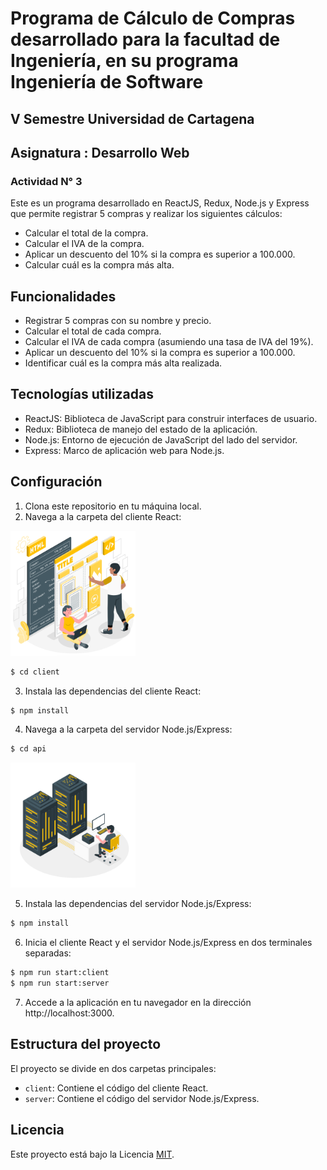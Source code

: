 # Programa de Cálculo de Compras desarrollado para la facultad de Ingeniería, en su programa Ingeniería de Software
## V Semestre Universidad de Cartagena
## Asignatura : Desarrollo Web
### Actividad N° 3

Este es un programa desarrollado en ReactJS, Redux, Node.js y Express que permite registrar 5 compras y realizar los siguientes cálculos:

- Calcular el total de la compra.
- Calcular el IVA de la compra.
- Aplicar un descuento del 10% si la compra es superior a 100.000.
- Calcular cuál es la compra más alta.

## Funcionalidades

- Registrar 5 compras con su nombre y precio.
- Calcular el total de cada compra.
- Calcular el IVA de cada compra (asumiendo una tasa de IVA del 19%).
- Aplicar un descuento del 10% si la compra es superior a 100.000.
- Identificar cuál es la compra más alta realizada.

## Tecnologías utilizadas

- ReactJS: Biblioteca de JavaScript para construir interfaces de usuario.
- Redux: Biblioteca de manejo del estado de la aplicación.
- Node.js: Entorno de ejecución de JavaScript del lado del servidor.
- Express: Marco de aplicación web para Node.js.

## Configuración

1. Clona este repositorio en tu máquina local.
2. Navega a la carpeta del cliente React:  


<img src="api\public\img\Content structure-amico.png" alt="Servidor" width="200">      

```bash
$ cd client
```

3. Instala las dependencias del cliente React: 

```bash
$ npm install
```
4. Navega a la carpeta del servidor Node.js/Express:

```bash
$ cd api
```

<img src="api\public\img\Server-amico.png" alt="Servidor" width="200">


5. Instala las dependencias del servidor Node.js/Express:

```bash
$ npm install
```

6. Inicia el cliente React y el servidor Node.js/Express en dos terminales separadas:
 ```bash
$ npm run start:client
$ npm run start:server
 ```

 7. Accede a la aplicación en tu navegador en la dirección http://localhost:3000.

## Estructura del proyecto

El proyecto se divide en dos carpetas principales:

- `client`: Contiene el código del cliente React.
- `server`: Contiene el código del servidor Node.js/Express.

## Licencia

Este proyecto está bajo la Licencia [MIT](LICENSE).
